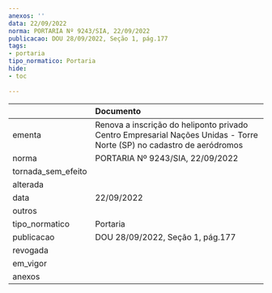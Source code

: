 ```yaml
---
anexos: ''
data: 22/09/2022
norma: PORTARIA Nº 9243/SIA, 22/09/2022
publicacao: DOU 28/09/2022, Seção 1, pág.177
tags:
- portaria
tipo_normatico: Portaria
hide: 
- toc 
 
---
```


|                    | Documento                                                                                                             |
|:-------------------|:----------------------------------------------------------------------------------------------------------------------|
| ementa             | Renova a inscrição do heliponto privado Centro Empresarial Nações Unidas - Torre Norte (SP) no cadastro de aeródromos |
| norma              | PORTARIA Nº 9243/SIA, 22/09/2022                                                                                      |
| tornada_sem_efeito |                                                                                                                       |
| alterada           |                                                                                                                       |
| data               | 22/09/2022                                                                                                            |
| outros             |                                                                                                                       |
| tipo_normatico     | Portaria                                                                                                              |
| publicacao         | DOU 28/09/2022, Seção 1, pág.177                                                                                      |
| revogada           |                                                                                                                       |
| em_vigor           |                                                                                                                       |
| anexos             |                                                                                                                       |